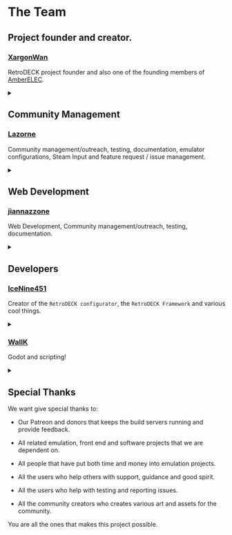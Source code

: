 # The Team

## Project founder and creator.

### [XargonWan](https://github.com/XargonWan)

RetroDECK project founder and also one of the founding members of [AmberELEC](https://amberelec.org/).

<details><summary> </summary>
Grand General of the IPL (Italian Pizza Legion) also known as the Napoletanan Fist in the internal pizza war.
</details>

## Community Management

### [Lazorne](https://github.com/Lazorne)

Community management/outreach, testing, documentation, emulator configurations, Steam Input and feature request / issue management.

<details><summary> </summary>
Meme Lord of the Wiki and also the cult leader of the NPC (The Nordic Pizza Cult) also called by the others as "The Pizza Heresy Cult" or "Harbingers of Pizza Chaos". Instigator of the internal pizza war.
</details>

## Web Development

### [jiannazzone](https://github.com/jiannazzone)

Web Development, Community management/outreach, testing, documentation.

<details><summary> </summary>
MCCP branch operative against the NPC faction and have a loose alliance with the IPL. 
</details>

## Developers

### [IceNine451](https://github.com/icenine451)

Creator of the `RetroDECK configurator`, the `RetroDECK Framework` and various cool things.

<details><summary> </summary>
Freedom loving leader of the MCCP (Murican Cheese Crust Patriots) in the internal pizza war.
</details>


### [WallK](https://github.com/WallK)

Godot and scripting!

<details><summary> </summary>
Pizza Mercenary
</details>

## Special Thanks
 We want give special thanks to:

- Our Patreon and donors that keeps the build servers running and provide feedback.

- All related emulation, front end and software projects that we are dependent on.

- All people that have put both time and money into emulation projects.

- All the users who help others with support, guidance and good spirit.

- All the users who help with testing and reporting issues.

- All the community creators who creates various art and assets for the community.

You are all the ones that makes this project possible.
